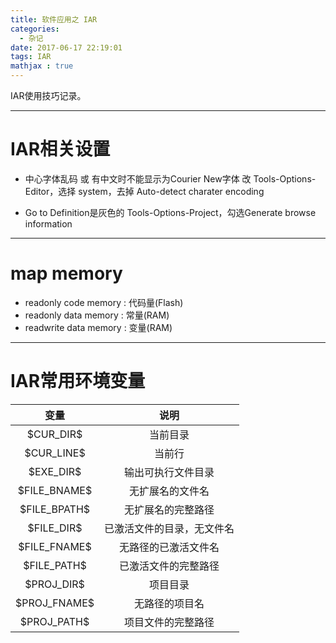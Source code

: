 ```yaml
---
title: 软件应用之 IAR
categories:
  - 杂记
date: 2017-06-17 22:19:01
tags: IAR
mathjax : true
---
```



IAR使用技巧记录。

<!-- more -->

---
# IAR相关设置
 - 中心字体乱码 或 有中文时不能显示为Courier New字体
改 Tools-Options-Editor，选择 system，去掉 Auto-detect charater encoding

 - Go to Definition是灰色的
Tools-Options-Project，勾选Generate browse information


---
# map memory
 - readonly code memory : 代码量(Flash)
 - readonly data memory : 常量(RAM)
 - readwrite data memory : 变量(RAM)


---
# IAR常用环境变量

| 变量           | 说明                       |
| :---:          | :---:                      |
| \$CUR_DIR\$    | 当前目录                   |
| \$CUR_LINE\$   | 当前行                     |
| \$EXE_DIR\$    | 输出可执行文件目录         |
| \$FILE_BNAME\$ | 无扩展名的文件名           |
| \$FILE_BPATH\$ | 无扩展名的完整路径         |
| \$FILE_DIR\$   | 已激活文件的目录，无文件名 |
| \$FILE_FNAME\$ | 无路径的已激活文件名       |
| \$FILE_PATH\$  | 已激活文件的完整路径       |
| \$PROJ_DIR\$   | 项目目录                   |
| \$PROJ_FNAME\$ | 无路径的项目名             |
| \$PROJ_PATH\$  | 项目文件的完整路径         |
